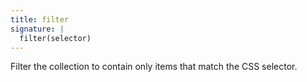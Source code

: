 ```yaml
---
title: filter
signature: |
  filter(selector)
---
```


Filter the collection to contain only items that match the CSS selector.
